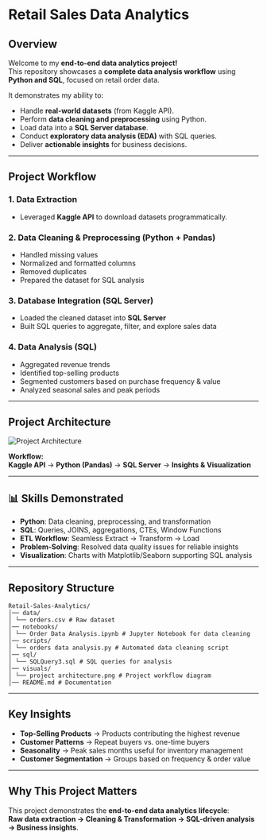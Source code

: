 #  Retail Sales Data Analytics  

##  Overview  
Welcome to my **end-to-end data analytics project!**  
This repository showcases a **complete data analysis workflow** using **Python and SQL**, focused on retail order data.  

It demonstrates my ability to:  
- Handle **real-world datasets** (from Kaggle API).  
- Perform **data cleaning and preprocessing** using Python.  
- Load data into a **SQL Server database**.  
- Conduct **exploratory data analysis (EDA)** with SQL queries.  
- Deliver **actionable insights** for business decisions.   

---

##  Project Workflow  

###  1. Data Extraction  
- Leveraged **Kaggle API** to download datasets programmatically.  

###  2. Data Cleaning & Preprocessing (Python + Pandas)  
- Handled missing values  
- Normalized and formatted columns  
- Removed duplicates  
- Prepared the dataset for SQL analysis  

###  3. Database Integration (SQL Server)  
- Loaded the cleaned dataset into **SQL Server**  
- Built SQL queries to aggregate, filter, and explore sales data  

###  4. Data Analysis (SQL)  
- Aggregated revenue trends  
- Identified top-selling products  
- Segmented customers based on purchase frequency & value  
- Analyzed seasonal sales and peak periods  

---

##  Project Architecture  
![Project Architecture](project%20architecture.png)  

**Workflow:**  
**Kaggle API** → **Python (Pandas)** → **SQL Server** → **Insights & Visualization**  

---

## 📊 Skills Demonstrated  
- **Python**: Data cleaning, preprocessing, and transformation  
- **SQL**: Queries, JOINS, aggregations, CTEs, Window Functions  
- **ETL Workflow**: Seamless Extract → Transform → Load  
- **Problem-Solving**: Resolved data quality issues for reliable insights  
- **Visualization**: Charts with Matplotlib/Seaborn supporting SQL analysis  

---

##  Repository Structure  
```
Retail-Sales-Analytics/
│── data/
│ └── orders.csv # Raw dataset
│── notebooks/
│ └── Order Data Analysis.ipynb # Jupyter Notebook for data cleaning
│── scripts/
│ └── orders data analysis.py # Automated data cleaning script
│── sql/
│ └── SQLQuery3.sql # SQL queries for analysis
│── visuals/
│ └── project architecture.png # Project workflow diagram
│── README.md # Documentation
```

---

##  Key Insights  
-  **Top-Selling Products** → Products contributing the highest revenue  
-  **Customer Patterns** → Repeat buyers vs. one-time buyers  
-  **Seasonality** → Peak sales months useful for inventory management  
-  **Customer Segmentation** → Groups based on frequency & order value  

---

##  Why This Project Matters  
This project demonstrates the **end-to-end data analytics lifecycle**:  
**Raw data extraction → Cleaning & Transformation → SQL-driven analysis → Business insights**.  




